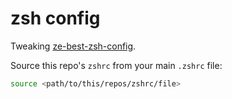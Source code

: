 # zsh config

Tweaking [ze-best-zsh-config](https://github.com/spicycode/ze-best-zsh-config).

Source this repo's `zshrc` from your main `.zshrc` file:

```sh
source <path/to/this/repos/zshrc/file>
```
